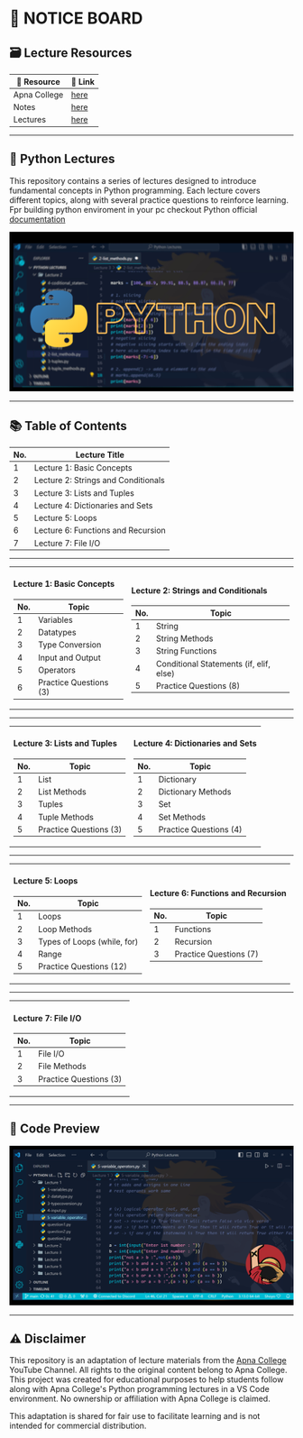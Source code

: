 # 📌 NOTICE BOARD

## 🗃️ Lecture Resources

|📂 Resource  | 🔗 Link |
|------------|------|
| Apna College | [here](https://www.youtube.com/@ApnaCollegeOfficial) |
| Notes      | [here](https://drive.google.com/drive/folders/1LahwPSc6f9nkxBiRrz6LFUzkrg-Kzvov?usp=sharing) |
| Lectures   | [here](https://youtube.com/playlist?list=PLGjplNEQ1it8-0CmoljS5yeV-GlKSUEt0&si=Q4f6_RguRBNUCHn-) |

---

## 🐍 Python Lectures

This repository contains a series of lectures designed to introduce fundamental concepts in Python programming. Each lecture covers different topics, along with several practice questions to reinforce learning. Fpr building python enviroment in your pc checkout Python official [documentation](https://docs.python.org/3/)

![Image Alt](https://github.com/rishizip/python-lectures/blob/16def3fe01c5fc62ad2f2c2c6336c628534dbd60/PYTHON%202.0.png)

---

## 📚 Table of Contents

| No. | Lecture Title                          |
|-----|----------------------------------------|
| 1   | Lecture 1: Basic Concepts              |
| 2   | Lecture 2: Strings and Conditionals    |
| 3   | Lecture 3: Lists and Tuples            |
| 4   | Lecture 4: Dictionaries and Sets       |
| 5   | Lecture 5: Loops                       |
| 6   | Lecture 6: Functions and Recursion     |
| 7   | Lecture 7: File I/O                    |


---

<table>
  <tr>
    <td>

#### Lecture 1: Basic Concepts

| No. | Topic             |
|-----|-------------------|
| 1   | Variables         |
| 2   | Datatypes         |
| 3   | Type Conversion   |
| 4   | Input and Output  |
| 5   | Operators         |
| 6   | Practice Questions (3) |

</td>
    <td>

#### Lecture 2: Strings and Conditionals

| No. | Topic                     |
|-----|---------------------------|
| 1   | String                    |
| 2   | String Methods            |
| 3   | String Functions          |
| 4   | Conditional Statements (if, elif, else) |
| 5   | Practice Questions (8)    |

</td>
  </tr>
</table>

---

<table>
  <tr>
    <td>

#### Lecture 3: Lists and Tuples

| No. | Topic           |
|-----|-----------------|
| 1   | List            |
| 2   | List Methods    |
| 3   | Tuples          |
| 4   | Tuple Methods   |
| 5   | Practice Questions (3) |

</td>
    <td>

#### Lecture 4: Dictionaries and Sets

| No. | Topic           |
|-----|-----------------|
| 1   | Dictionary      |
| 2   | Dictionary Methods |
| 3   | Set             |
| 4   | Set Methods     |
| 5   | Practice Questions (4) |

</td>
  </tr>
</table>

---

<table>
  <tr>
    <td>

#### Lecture 5: Loops

| No. | Topic                 |
|-----|-----------------------|
| 1   | Loops                 |
| 2   | Loop Methods          |
| 3   | Types of Loops (while, for) |
| 4   | Range                 |
| 5   | Practice Questions (12) |

</td>
    <td>

#### Lecture 6: Functions and Recursion

| No. | Topic           |
|-----|-----------------|
| 1   | Functions       |
| 2   | Recursion       |
| 3   | Practice Questions (7) |

</td>
  </tr>
</table>

---

<table>
  <tr>
    <td>

#### Lecture 7: File I/O

| No. | Topic           |
|-----|-----------------|
| 1   | File I/O        |
| 2   | File Methods    |
| 3   | Practice Questions (3) |

</td>
  </tr>
</table>

---

## 👀 Code Preview

![Image Alt](https://github.com/rishizip/python-lectures/blob/b69cf6aaa1189615b2723ed16a26a97285ec9891/Untitled%20design.png)

---

## ⚠️ Disclaimer

This repository is an adaptation of lecture materials from the [Apna College](https://www.youtube.com/@ApnaCollegeOfficial) YouTube Channel. All rights to the original content belong to Apna College. This project was created for educational purposes to help students follow along with Apna College's Python programming lectures in a VS Code environment. 
No ownership or affiliation with Apna College is claimed. 

This adaptation is shared for fair use to facilitate learning and is not intended for commercial distribution.

